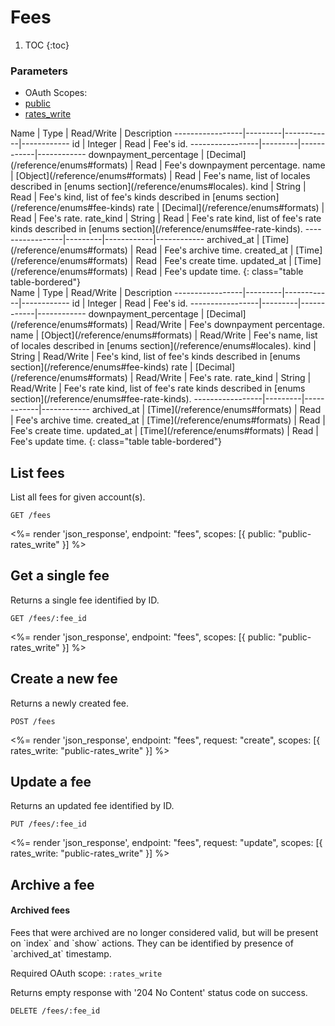 # Fees

1. TOC
{:toc}

### Parameters
<ul class="nav nav-pills" role="tablist">
  <li class="disabled"><a>OAuth Scopes:</a></li>
  <li class="active"><a href="#public" role="tab" data-toggle="pill">public</a></li>
  <li><a href="#rates_write" role="tab" data-toggle="pill">rates_write</a></li>
</ul>
<div class="tab-content" markdown="1">
  <div class="tab-pane active" id="public" markdown="1">
Name             | Type    | Read/Write | Description
-----------------|---------|------------|------------
id               | Integer | Read       | Fee's id.
-----------------|---------|------------|------------
downpayment_percentage | [Decimal](/reference/enums#formats) | Read       | Fee's downpayment percentage.
name             | [Object](/reference/enums#formats)   | Read       | Fee's name, list of locales described in [enums section](/reference/enums#locales).
kind             | String  | Read       | Fee's kind, list of fee's kinds described in [enums section](/reference/enums#fee-kinds)
rate             | [Decimal](/reference/enums#formats)  | Read       | Fee's rate.
rate_kind        | String  | Read       | Fee's rate kind, list of fee's rate kinds described in [enums section](/reference/enums#fee-rate-kinds).
-----------------|---------|------------|------------
archived_at      | [Time](/reference/enums#formats) | Read         | Fee's archive time.
created_at       | [Time](/reference/enums#formats) | Read         | Fee's create time.
updated_at       | [Time](/reference/enums#formats) | Read         | Fee's update time.
{: class="table table-bordered"}
  </div>
  <div class="tab-pane" id="rates_write" markdown="1">
Name             | Type    | Read/Write | Description
-----------------|---------|------------|------------
id               | Integer | Read       | Fee's id.
-----------------|---------|------------|------------
downpayment_percentage | [Decimal](/reference/enums#formats) | Read/Write | Fee's downpayment percentage.
name             | [Object](/reference/enums#formats)   | Read/Write | Fee's name, list of locales described in [enums section](/reference/enums#locales).
kind             | String  | Read/Write | Fee's kind, list of fee's kinds described in [enums section](/reference/enums#fee-kinds)
rate             | [Decimal](/reference/enums#formats)  | Read/Write | Fee's rate.
rate_kind        | String  | Read/Write | Fee's rate kind, list of fee's rate kinds described in [enums section](/reference/enums#fee-rate-kinds).
-----------------|---------|------------|------------
archived_at      | [Time](/reference/enums#formats) | Read         | Fee's archive time.
created_at       | [Time](/reference/enums#formats) | Read         | Fee's create time.
updated_at       | [Time](/reference/enums#formats) | Read         | Fee's update time.
{: class="table table-bordered"}
  </div>
</div>

## List fees

List all fees for given account(s).

~~~
GET /fees
~~~

<%= render 'json_response', endpoint: "fees", scopes: [{ public: "public-rates_write" }] %>

## Get a single fee

Returns a single fee identified by ID.

~~~
GET /fees/:fee_id
~~~

<%= render 'json_response', endpoint: "fees", scopes: [{ public: "public-rates_write" }] %>

## Create a new fee

Returns a newly created fee.

~~~
POST /fees
~~~

<%= render 'json_response', endpoint: "fees", request: "create",
  scopes: [{ rates_write: "public-rates_write" }] %>

## Update a fee

Returns an updated fee identified by ID.

~~~
PUT /fees/:fee_id
~~~

<%= render 'json_response', endpoint: "fees", request: "update",
  scopes: [{ rates_write: "public-rates_write" }] %>

## Archive a fee

<div class="callout callout-info" markdown="1">
  <h4>Archived fees</h4>
  Fees that were archived are no longer considered valid, but will be present on `index` and `show` actions.
  They can be identified by presence of `archived_at` timestamp.
</div>

Required OAuth scope: `:rates_write`

Returns empty response with '204 No Content' status code on success.

~~~~~~
DELETE /fees/:fee_id
~~~~~~
